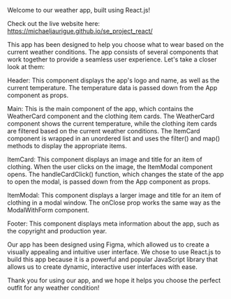 Welcome to our weather app, built using React.js!

Check out the live website here: https://michaeljaurigue.github.io/se_project_react/

This app has been designed to help you choose what to wear based on the current weather conditions. The app consists of several components that work together to provide a seamless user experience. Let's take a closer look at them:

Header: This component displays the app's logo and name, as well as the current temperature. The temperature data is passed down from the App component as props.

Main: This is the main component of the app, which contains the WeatherCard component and the clothing item cards. The WeatherCard component shows the current temperature, while the clothing item cards are filtered based on the current weather conditions. The ItemCard component is wrapped in an unordered list and uses the filter() and map() methods to display the appropriate items.

ItemCard: This component displays an image and title for an item of clothing. When the user clicks on the image, the ItemModal component opens. The handleCardClick() function, which changes the state of the app to open the modal, is passed down from the App component as props.

ItemModal: This component displays a larger image and title for an item of clothing in a modal window. The onClose prop works the same way as the ModalWithForm component.

Footer: This component displays meta information about the app, such as the copyright and production year.

Our app has been designed using Figma, which allowed us to create a visually appealing and intuitive user interface. We chose to use React.js to build this app because it is a powerful and popular JavaScript library that allows us to create dynamic, interactive user interfaces with ease.

Thank you for using our app, and we hope it helps you choose the perfect outfit for any weather condition!
